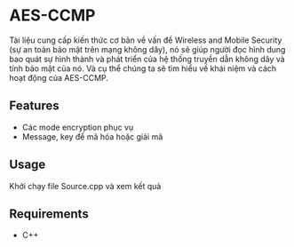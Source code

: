 # AES-CCMP
Tài liệu cung cấp kiến thức cơ bản về vấn đề Wireless and Mobile Security (sự an toàn bảo mật trên mạng không dây), nó sẽ giúp người đọc hình dung bao quát sự hình thành và phát triển của hệ thống truyền dẫn không dây và tính bảo mật của nó. Và cụ thể chúng ta sẽ tìm hiểu về khái niệm và cách hoạt động của AES-CCMP.

## Features
- Các mode encryption phục vụ
- Message, key để mã hóa hoặc giải mã

## Usage
Khởi chạy file Source.cpp và xem kết quả 

## Requirements
- C++
